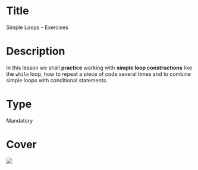 # Title
Simple Loops - Exercises

# Description
In this lesson we shall **practice** working with **simple loop constructions** like the `while` loop, how to repeat a piece of code several times and to combine simple loops with conditional statements.

# Type
Mandatory

# Cover
![](img/lesson-cover.png)
